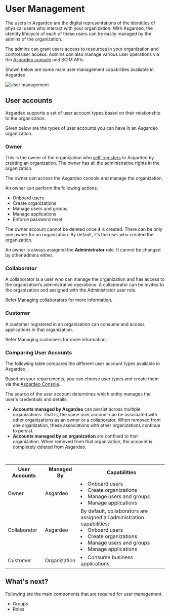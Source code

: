 # User Management

The users in Asgardeo are the digital representations of the identities of physical users who interact with your 
organization. With Asgardeo, the identity lifecycle of each of these users can be easily managed by the admins of the 
organization.

The admins can grant users access to resources in your organization and control user access. Admins can also manage various user operations via the [Asgardeo console](https://console.asgardeo.io) and SCIM APIs.

Shown below are some main user management capabilities available in Asgardeo.

<img class="borderless-img" :src="$withBase('/assets/img/guides/users/user-management-overview.png')" alt="User management">

## User accounts

Asgardeo supports a set of user account types based on their relationship to the organization. 

Given below are the types of user accounts you can have in an Asgardeo organization.

### Owner

This is the owner of the organization who [self-registers](https://asgardeo.io/early-signup) to Asgardeo by creating an organization. The owner has all 
the administrative rights in the organization.

The owner can access the Asgardeo console and manage the organization.

An owner can perform the following actions:
- Onboard users
- Create organizations
- Manage users and groups
- Manage applications
- Enforce password reset

The owner account cannot be deleted once it is created. There can be only one owner for an organization. By default, it’s the user who created the organization. 

An owner is always assigned the **Administrator** role. It cannot be changed by other admins either.

### Collaborator 

A collaborator is a user who can manage the organization and has access to the organization’s administrative operations. A collaborator can be invited to the organization and assigned with the Administrator <a :href="$withBase('/references/user-management/user-roles/')">user role</a>.

Refer <a :href="$withBase('/guides/users/manage-collaborators/')">Managing collaborators</a> for more information. 

### Customer 

A customer registered in an organization can consume and access applications in that organization.

Refer <a :href="$withBase('/guides/users/manage-customers/')">Managing customers</a> for more information. 

### Comparing User Accounts

The following table compares the different user account types available in Asgardeo.

Based on your requirements, you can choose user types and create them via the [Asgardeo Console](https://console.asgardeo.io).

The source of the user account determines which entity manages the user's credentials and details.

- **Accounts managed by Asgardeo** can persist across multiple organizations. That is, the same user account can be associated with other organizations as an owner or a collaborator. When removed from one organization, these associations with other organizations continue to persist.
- **Accounts managed by an organization** are confined to that organization. When removed from that organization, the account is completely deleted from Asgardeo.
<br>

<table>
  <tr>
    <th>User Accounts</th>
    <th>Managed By</th>
    <th>Capabilities</th> 
  </tr>
  <tr>
    <td>Owner<Badge text="Asgardeo User" type="optional"/></td>
    <td>Asgardeo</td>
    <td>
        <li>Onboard users</li>
        <li>Create organizations</li>
        <li>Manage users and groups</li>
        <li>Manage applications</li>
    </td>
  </tr>
  <tr>
    <td>Collaborator<Badge text="Asgardeo User" type="optional"/></td>
    <td>Asgardeo</td>
    <td>
    By default, collaborators are assigned all administration capabilities:
      <li>Onboard users</li>
      <li>Create organizations</li>
      <li>Manage users and groups</li>
      <li>Manage applications</li>
    </td>
  </tr>
  <tr>
    <td>Customer</td>
    <td>Organization</td>
    <td><li>Consume business applications</li></td>
  </tr>
</table>

## What's next?

Following are the main components that are required for user management.
- <a :href="$withBase('/guides/users/manage-groups/')">Groups</a>
- <a :href="$withBase('/references/user-management/user-roles/')">Roles</a>
